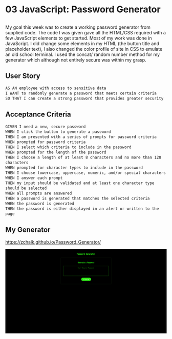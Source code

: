 # 03 JavaScript: Password Generator

## 

My goal this week was to create a working password generator from supplied code. The code I was given gave all the HTML/CSS required with a few JavaScript elements to get started. Most of my work was done in JavaScript. I did change some elements in my HTML (the button title and placeholder text), I also changed the color profile of site in CSS to emulate an old school terminal. I used the concat/ random number method for my generator which although not entirely secure was within my grasp.
## User Story

```
AS AN employee with access to sensitive data
I WANT to randomly generate a password that meets certain criteria
SO THAT I can create a strong password that provides greater security
```

## Acceptance Criteria

```
GIVEN I need a new, secure password
WHEN I click the button to generate a password
THEN I am presented with a series of prompts for password criteria
WHEN prompted for password criteria
THEN I select which criteria to include in the password
WHEN prompted for the length of the password
THEN I choose a length of at least 8 characters and no more than 128 characters
WHEN prompted for character types to include in the password
THEN I choose lowercase, uppercase, numeric, and/or special characters
WHEN I answer each prompt
THEN my input should be validated and at least one character type should be selected
WHEN all prompts are answered
THEN a password is generated that matches the selected criteria
WHEN the password is generated
THEN the password is either displayed in an alert or written to the page
```
## My Generator

https://zchalk.github.io/Password_Generator/

![alt text](assets/images/my_page.png)

